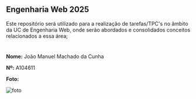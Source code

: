 ## Engenharia Web 2025
Este repositório será utilizado para a realização de tarefas/TPC's no âmbito da UC de Engenharia Web, onde serão abordados e consolidados conceitos relacionados a essa área;
#
**Nome:** João Manuel Machado da Cunha

**Nº:** A104611

**Foto:**

![foto](https://avatars.githubusercontent.com/u/131183584?v=4)
